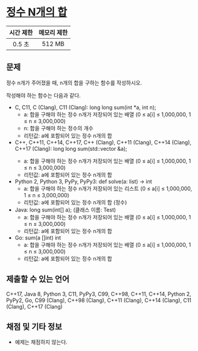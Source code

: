 # [정수 N개의 합](https://www.acmicpc.net/problem/15596)

| 시간 제한 | 메모리 제한 |
| :-------: | :---------: |
| 0.5 초    | 512 MB      |

## 문제

정수 n개가 주어졌을 때, n개의 합을 구하는 함수를 작성하시오.

작성해야 하는 함수는 다음과 같다.

* C, C11, C (Clang), C11 (Clang): long long sum(int \*a, int n);
  * a: 합을 구해야 하는 정수 n개가 저장되어 있는 배열 (0 ≤ a[i] ≤ 1,000,000, 1 ≤ n ≤ 3,000,000)
  * n: 합을 구해야 하는 정수의 개수
  * 리턴값: a에 포함되어 있는 정수 n개의 합
* C++, C++11, C++14, C++17, C++ (Clang), C++11 (Clang), C++14 (Clang), C++17 (Clang): long long sum(std::vector<int> &a);
  * a: 합을 구해야 하는 정수 n개가 저장되어 있는 배열 (0 ≤ a[i] ≤ 1,000,000, 1 ≤ n ≤ 3,000,000)
  * 리턴값: a에 포함되어 있는 정수 n개의 합
* Python 2, Python 3, PyPy, PyPy3: def solve(a: list) -> int
  * a: 합을 구해야 하는 정수 n개가 저장되어 있는 리스트 (0 ≤ a[i] ≤ 1,000,000, 1 ≤ n ≤ 3,000,000)
  * 리턴값: a에 포함되어 있는 정수 n개의 합 (정수)
* Java: long sum(int[] a); (클래스 이름: Test)
  * a: 합을 구해야 하는 정수 n개가 저장되어 있는 배열 (0 ≤ a[i] ≤ 1,000,000, 1 ≤ n ≤ 3,000,000)
  * 리턴값: a에 포함되어 있는 정수 n개의 합
* Go: sum(a []int) int
  * a: 합을 구해야 하는 정수 n개가 저장되어 있는 배열 (0 ≤ a[i] ≤ 1,000,000, 1 ≤ n ≤ 3,000,000)
  * 리턴값: a에 포함되어 있는 정수 n개의 합


## 제출할 수 있는 언어

C++17, Java 8, Python 3, C11, PyPy3, C99, C++98, C++11, C++14, Python 2, PyPy2, Go, C99 (Clang), C++98 (Clang), C++11 (Clang), C++14 (Clang), C11 (Clang), C++17 (Clang)


## 채점 및 기타 정보

* 예제는 채점하지 않는다.

